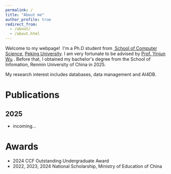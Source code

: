 ```yaml
---
permalink: /
title: "About me"
author_profile: true
redirect_from: 
  - /about/
  - /about.html
---
```


Welcome to my webpage!  I'm a Ph.D student from [ School of Computer Science](https://cs.pku.edu.cn/), [Peking University](https://www.pku.edu.cn/). I am very fortunate to be advised by [Prof. Yinjun Wu](https://wuyinjun-1993.github.io/) . Before that, I obtained my bachelor's degree from the School of Infomation, Renmin University of China in 2025.

My research interest includes databases, data management and AI4DB.


Publications
======
2025
------
+ incoming...

Awards
======
+ 2024 CCF Outstanding Undergraduate Award
+ 2022, 2023, 2024 National Scholarship, Ministry of Education of China



